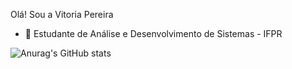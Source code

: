 Olá! Sou a Vitoria Pereira

- 🥸 Estudante de Análise e Desenvolvimento de Sistemas - IFPR


![Anurag's GitHub stats](https://github-readme-stats.vercel.app/api?username=VitoriaPereiraKlapowsko&show_icons=true&theme=radical)


